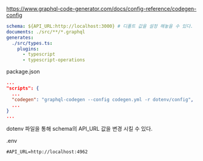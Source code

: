 https://www.graphql-code-generator.com/docs/config-reference/codegen-config

```yml
schema: ${API_URL:http://localhost:3000} # 디폴트 값을 설정 해놓을 수 있다.
documents: ./src/**/*.graphql
generates:
  ./src/types.ts:
    plugins:
      - typescript
      - typescript-operations
```

package.json

```json
...
"scripts": {
  ...
  "codegen": "graphql-codegen --config codegen.yml -r dotenv/config",
  ...
}
...
```

dotenv 파일을 통해 schema의 API_URL 값을 변경 시킬 수 있다.

.env

```
#API_URL=http://localhost:4962
```
